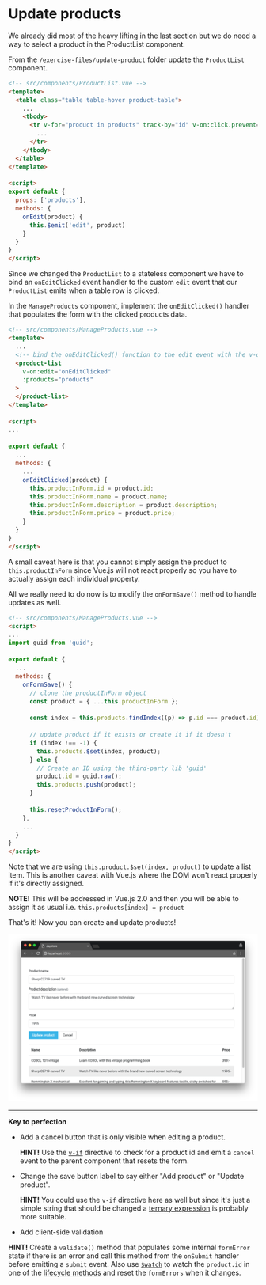 # Update products

We already did most of the heavy lifting in the last section but we do need a way to select a
product in the ProductList component.

From the `/exercise-files/update-product` folder update the `ProductList` component.

```html
<!-- src/components/ProductList.vue -->
<template>
  <table class="table table-hover product-table">
    ...
    <tbody>
      <tr v-for="product in products" track-by="id" v-on:click.prevent="onEdit(product)">
        ...
      </tr>
    </tbody>
  </table>
</template>

<script>
export default {
  props: ['products'],
  methods: {
    onEdit(product) {
      this.$emit('edit', product)
    }
  }
}
</script>
```

Since we changed the `ProductList` to a stateless component we have to bind an `onEditClicked` event handler to the custom `edit` event that our `ProductList` emits when a table row is clicked.

In the `ManageProducts` component, implement the `onEditClicked()` handler that populates the form with the clicked products data.
```html
<!-- src/components/ManageProducts.vue -->
<template>
  ...
  <!-- bind the onEditClicked() function to the edit event with the v-on directive -->
  <product-list
    v-on:edit="onEditClicked"
    :products="products"
  >
  </product-list>
</template>

<script>
...

export default {
  ...
  methods: {
    ...
    onEditClicked(product) {
      this.productInForm.id = product.id;
      this.productInForm.name = product.name;
      this.productInForm.description = product.description;
      this.productInForm.price = product.price;
    }
  }
}
</script>
```

A small caveat here is that you cannot simply assign the product to `this.productInForm`
since Vue.js will not react properly so you have to actually assign each individual property.


All we really need to do now is to modify the `onFormSave()` method to handle updates
as well.

```html
<!-- src/components/ManageProducts.vue -->
<script>
...
import guid from 'guid';

export default {
  ...
  methods: {
    onFormSave() {
      // clone the productInForm object
      const product = { ...this.productInForm };

      const index = this.products.findIndex((p) => p.id === product.id);

      // update product if it exists or create it if it doesn't
      if (index !== -1) {
        this.products.$set(index, product);
      } else {
        // Create an ID using the third-party lib 'guid'
        product.id = guid.raw();
        this.products.push(product);
      }

      this.resetProductInForm();
    },
    ...
  }
}
</script>
```

Note that we are using `this.product.$set(index, product)` to update a list item.
This is another caveat with Vue.js where the DOM won't react properly if it's directly
assigned.

**NOTE!**
This will be addressed in Vue.js 2.0 and then you will be able to assign it as usual i.e. `this.products[index] = product`

That's it! Now you can create and update products!

![Update products](/docs/images/update-product.png)

---

**Key to perfection**
 * Add a cancel button that is only visible when editing a product.

   **HINT!** Use the [`v-if`](https://vuejs.org/guide/conditional.html#v-if) directive to check for a product id and emit a `cancel`
   event to the parent component that resets the form.
 * Change the save button label to say either "Add product" or "Update product".

   **HINT!** You could use the `v-if` directive here as well but since it's just a simple string that
   should be changed a [ternary expression](http://vuejs.org/guide/syntax.html#JavaScript-Expressions) is probably more suitable.
 * Add client-side validation

 **HINT!** Create a `validate()` method that populates some internal `formError` state if there is  an error and call this method from the `onSubmit` handler before emitting a `submit` event. Also use [`$watch`](http://vuejs.org/api/#watch) to watch the `product.id` in one of the [lifecycle methods](https://vuejs.org/guide/instance.html#Instance-Lifecycle)
   and reset the `formErrors` when it changes.
